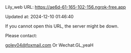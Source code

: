 Lily_web URL: https://ae6d-61-165-102-156.ngrok-free.app

Updated at: 2024-12-10 01:46:40

If you cannot open this URL, the server might be down.

Please contact: 

goley04@foxmail.com Or Wechat:GL_yeaH